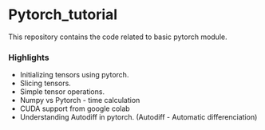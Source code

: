 # Pytorch_tutorial

This repository contains the code related to basic pytorch module.


### Highlights

* Initializing tensors using pytorch.
* Slicing tensors.
* Simple tensor operations.
* Numpy vs Pytorch - time calculation
* CUDA support from google colab
* Understanding Autodiff in pytorch. (Autodiff - Automatic differenciation)
